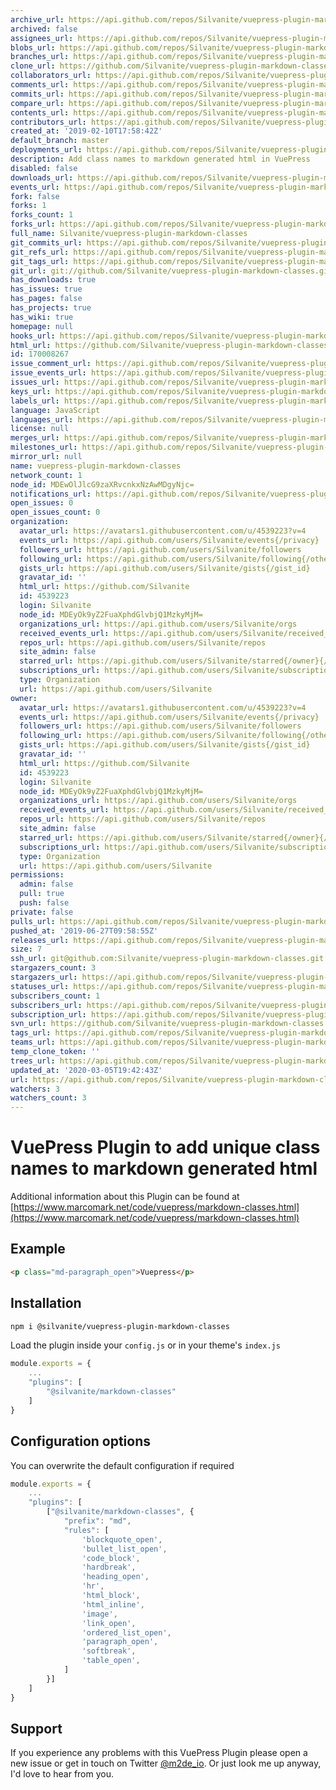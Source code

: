 ```yaml
---
archive_url: https://api.github.com/repos/Silvanite/vuepress-plugin-markdown-classes/{archive_format}{/ref}
archived: false
assignees_url: https://api.github.com/repos/Silvanite/vuepress-plugin-markdown-classes/assignees{/user}
blobs_url: https://api.github.com/repos/Silvanite/vuepress-plugin-markdown-classes/git/blobs{/sha}
branches_url: https://api.github.com/repos/Silvanite/vuepress-plugin-markdown-classes/branches{/branch}
clone_url: https://github.com/Silvanite/vuepress-plugin-markdown-classes.git
collaborators_url: https://api.github.com/repos/Silvanite/vuepress-plugin-markdown-classes/collaborators{/collaborator}
comments_url: https://api.github.com/repos/Silvanite/vuepress-plugin-markdown-classes/comments{/number}
commits_url: https://api.github.com/repos/Silvanite/vuepress-plugin-markdown-classes/commits{/sha}
compare_url: https://api.github.com/repos/Silvanite/vuepress-plugin-markdown-classes/compare/{base}...{head}
contents_url: https://api.github.com/repos/Silvanite/vuepress-plugin-markdown-classes/contents/{+path}
contributors_url: https://api.github.com/repos/Silvanite/vuepress-plugin-markdown-classes/contributors
created_at: '2019-02-10T17:58:42Z'
default_branch: master
deployments_url: https://api.github.com/repos/Silvanite/vuepress-plugin-markdown-classes/deployments
description: Add class names to markdown generated html in VuePress
disabled: false
downloads_url: https://api.github.com/repos/Silvanite/vuepress-plugin-markdown-classes/downloads
events_url: https://api.github.com/repos/Silvanite/vuepress-plugin-markdown-classes/events
fork: false
forks: 1
forks_count: 1
forks_url: https://api.github.com/repos/Silvanite/vuepress-plugin-markdown-classes/forks
full_name: Silvanite/vuepress-plugin-markdown-classes
git_commits_url: https://api.github.com/repos/Silvanite/vuepress-plugin-markdown-classes/git/commits{/sha}
git_refs_url: https://api.github.com/repos/Silvanite/vuepress-plugin-markdown-classes/git/refs{/sha}
git_tags_url: https://api.github.com/repos/Silvanite/vuepress-plugin-markdown-classes/git/tags{/sha}
git_url: git://github.com/Silvanite/vuepress-plugin-markdown-classes.git
has_downloads: true
has_issues: true
has_pages: false
has_projects: true
has_wiki: true
homepage: null
hooks_url: https://api.github.com/repos/Silvanite/vuepress-plugin-markdown-classes/hooks
html_url: https://github.com/Silvanite/vuepress-plugin-markdown-classes
id: 170008267
issue_comment_url: https://api.github.com/repos/Silvanite/vuepress-plugin-markdown-classes/issues/comments{/number}
issue_events_url: https://api.github.com/repos/Silvanite/vuepress-plugin-markdown-classes/issues/events{/number}
issues_url: https://api.github.com/repos/Silvanite/vuepress-plugin-markdown-classes/issues{/number}
keys_url: https://api.github.com/repos/Silvanite/vuepress-plugin-markdown-classes/keys{/key_id}
labels_url: https://api.github.com/repos/Silvanite/vuepress-plugin-markdown-classes/labels{/name}
language: JavaScript
languages_url: https://api.github.com/repos/Silvanite/vuepress-plugin-markdown-classes/languages
license: null
merges_url: https://api.github.com/repos/Silvanite/vuepress-plugin-markdown-classes/merges
milestones_url: https://api.github.com/repos/Silvanite/vuepress-plugin-markdown-classes/milestones{/number}
mirror_url: null
name: vuepress-plugin-markdown-classes
network_count: 1
node_id: MDEwOlJlcG9zaXRvcnkxNzAwMDgyNjc=
notifications_url: https://api.github.com/repos/Silvanite/vuepress-plugin-markdown-classes/notifications{?since,all,participating}
open_issues: 0
open_issues_count: 0
organization:
  avatar_url: https://avatars1.githubusercontent.com/u/4539223?v=4
  events_url: https://api.github.com/users/Silvanite/events{/privacy}
  followers_url: https://api.github.com/users/Silvanite/followers
  following_url: https://api.github.com/users/Silvanite/following{/other_user}
  gists_url: https://api.github.com/users/Silvanite/gists{/gist_id}
  gravatar_id: ''
  html_url: https://github.com/Silvanite
  id: 4539223
  login: Silvanite
  node_id: MDEyOk9yZ2FuaXphdGlvbjQ1MzkyMjM=
  organizations_url: https://api.github.com/users/Silvanite/orgs
  received_events_url: https://api.github.com/users/Silvanite/received_events
  repos_url: https://api.github.com/users/Silvanite/repos
  site_admin: false
  starred_url: https://api.github.com/users/Silvanite/starred{/owner}{/repo}
  subscriptions_url: https://api.github.com/users/Silvanite/subscriptions
  type: Organization
  url: https://api.github.com/users/Silvanite
owner:
  avatar_url: https://avatars1.githubusercontent.com/u/4539223?v=4
  events_url: https://api.github.com/users/Silvanite/events{/privacy}
  followers_url: https://api.github.com/users/Silvanite/followers
  following_url: https://api.github.com/users/Silvanite/following{/other_user}
  gists_url: https://api.github.com/users/Silvanite/gists{/gist_id}
  gravatar_id: ''
  html_url: https://github.com/Silvanite
  id: 4539223
  login: Silvanite
  node_id: MDEyOk9yZ2FuaXphdGlvbjQ1MzkyMjM=
  organizations_url: https://api.github.com/users/Silvanite/orgs
  received_events_url: https://api.github.com/users/Silvanite/received_events
  repos_url: https://api.github.com/users/Silvanite/repos
  site_admin: false
  starred_url: https://api.github.com/users/Silvanite/starred{/owner}{/repo}
  subscriptions_url: https://api.github.com/users/Silvanite/subscriptions
  type: Organization
  url: https://api.github.com/users/Silvanite
permissions:
  admin: false
  pull: true
  push: false
private: false
pulls_url: https://api.github.com/repos/Silvanite/vuepress-plugin-markdown-classes/pulls{/number}
pushed_at: '2019-06-27T09:58:55Z'
releases_url: https://api.github.com/repos/Silvanite/vuepress-plugin-markdown-classes/releases{/id}
size: 7
ssh_url: git@github.com:Silvanite/vuepress-plugin-markdown-classes.git
stargazers_count: 3
stargazers_url: https://api.github.com/repos/Silvanite/vuepress-plugin-markdown-classes/stargazers
statuses_url: https://api.github.com/repos/Silvanite/vuepress-plugin-markdown-classes/statuses/{sha}
subscribers_count: 1
subscribers_url: https://api.github.com/repos/Silvanite/vuepress-plugin-markdown-classes/subscribers
subscription_url: https://api.github.com/repos/Silvanite/vuepress-plugin-markdown-classes/subscription
svn_url: https://github.com/Silvanite/vuepress-plugin-markdown-classes
tags_url: https://api.github.com/repos/Silvanite/vuepress-plugin-markdown-classes/tags
teams_url: https://api.github.com/repos/Silvanite/vuepress-plugin-markdown-classes/teams
temp_clone_token: ''
trees_url: https://api.github.com/repos/Silvanite/vuepress-plugin-markdown-classes/git/trees{/sha}
updated_at: '2020-03-05T19:42:43Z'
url: https://api.github.com/repos/Silvanite/vuepress-plugin-markdown-classes
watchers: 3
watchers_count: 3
---
```


# VuePress Plugin to add unique class names to markdown generated html

Additional information about this Plugin can be found at [https://www.marcomark.net/code/vuepress/markdown-classes.html](https://www.marcomark.net/code/vuepress/markdown-classes.html)

## Example

```html
<p class="md-paragraph_open">Vuepress</p>
```

## Installation

```sh
npm i @silvanite/vuepress-plugin-markdown-classes
```

Load the plugin inside your `config.js` or in your theme's `index.js`

```js
module.exports = {
    ...
    "plugins": [
        "@silvanite/markdown-classes"
    ]
}
```

## Configuration options

You can overwrite the default configuration if required

```js
module.exports = {
    ...
    "plugins": [
        ["@silvanite/markdown-classes", {
            "prefix": "md",
            "rules": [
                'blockquote_open',
                'bullet_list_open',
                'code_block',
                'hardbreak',
                'heading_open',
                'hr',
                'html_block',
                'html_inline',
                'image',
                'link_open',
                'ordered_list_open',
                'paragraph_open',
                'softbreak',
                'table_open',
            ]
        }]
    ]
}
```

## Support

If you experience any problems with this VuePress Plugin please open a new issue or get in touch on Twitter [@m2de_io](https://twitter.com/m2de_io). Or just look me up anyway, I'd love to hear from you.
